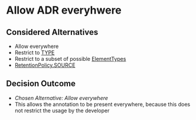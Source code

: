 # Allow ADR everyhwere

## Considered Alternatives

* Allow everywhere
* Restrict to [TYPE](https://docs.oracle.com/javase/8/docs/api/java/lang/annotation/ElementType.html#TYPE)
* Restrict to a subset of possible [ElementTypes](https://docs.oracle.com/javase/8/docs/api/java/lang/annotation/ElementType.html)
* [RetentionPolicy.SOURCE](https://docs.oracle.com/javase/8/docs/api/java/lang/annotation/RetentionPolicy.html#SOURCE)

## Decision Outcome

* *Chosen Alternative: Allow everywhere*
* This allows the annotation to be present everywhere, because this does not restrict the usage by the developer
